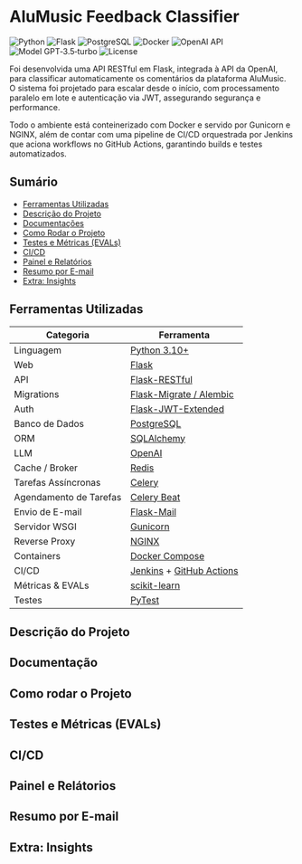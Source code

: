 # AluMusic Feedback Classifier
![Python](https://img.shields.io/badge/python-3.10%2B-blue.svg)
![Flask](https://img.shields.io/badge/flask-%3E%3D2.0-009688.svg)
![PostgreSQL](https://img.shields.io/badge/postgresql-%3E%3D14-336791.svg)
![Docker](https://img.shields.io/badge/docker-%3E%3D20.10-2496ED.svg)
![OpenAI API](https://img.shields.io/badge/OpenAI-API-brightgreen?logo=openai&logoColor=white)
![Model GPT‐3.5‐turbo](https://img.shields.io/badge/Model-gpt--3.5--turbo-blueviolet)
![License](https://img.shields.io/github/license/mateusherrera/feedback-classifier.svg)

Foi desenvolvida uma API RESTful em Flask, integrada à API da OpenAI, para classificar automaticamente os comentários da plataforma AluMusic. O sistema foi projetado para escalar desde o início, com processamento paralelo em lote e autenticação via JWT, assegurando segurança e performance.

Todo o ambiente está conteinerizado com Docker e servido por Gunicorn e NGINX, além de contar com uma pipeline de CI/CD orquestrada por Jenkins que aciona workflows no GitHub Actions, garantindo builds e testes automatizados.

## Sumário

- [Ferramentas Utilizadas](#ferramentas-utilizadas)
- [Descrição do Projeto](#descrição-do-projeto)
- [Documentações](#documentações)
- [Como Rodar o Projeto](#como-rodar-o-projeto)
- [Testes e Métricas (EVALs)](#testes-e-métricas-evals)
- [CI/CD](#cicd)
- [Painel e Relatórios](#painel-e-relatórios)
- [Resumo por E-mail](#resumo-por-e-mail)
- [Extra: Insights](#extra-insights)

## Ferramentas Utilizadas

| Categoria             | Ferramenta                                                                               |
|-----------------------|------------------------------------------------------------------------------------------|
| Linguagem             | [Python 3.10+](https://www.python.org/)                                                  |
| Web                   | [Flask](https://flask.palletsprojects.com/en/stable/#user-s-guide)                       |
| API                   | [Flask-RESTful](https://flask-restful.readthedocs.io/en/latest/)                         |
| Migrations            | [Flask-Migrate / Alembic](https://flask-migrate.readthedocs.io/)                         |
| Auth                  | [Flask-JWT-Extended](https://flask-jwt-extended.readthedocs.io/)                         |
| Banco de Dados        | [PostgreSQL](https://www.postgresql.org/)                                                |
| ORM                   | [SQLAlchemy](https://www.sqlalchemy.org/)                                                |
| LLM                   | [OpenAI](https://platform.openai.com/docs)                                               |
| Cache / Broker        | [Redis](https://redis.io/)                                                               |
| Tarefas Assíncronas   | [Celery](https://docs.celeryq.dev/en/stable/)                                            |
| Agendamento de Tarefas| [Celery Beat](https://docs.celeryq.dev/en/stable/userguide/periodic-tasks.html)          |
| Envio de E-mail       | [Flask-Mail](https://flask-mail.readthedocs.io/en/latest/)                               |
| Servidor WSGI         | [Gunicorn](https://gunicorn.org/)                                                        |
| Reverse Proxy         | [NGINX](https://nginx.org/en/docs/)                                                      |
| Containers            | [Docker Compose](https://docs.docker.com/compose/)                                       |
| CI/CD                 | [Jenkins](https://www.jenkins.io/) + [GitHub Actions](https://docs.github.com/actions)   |
| Métricas & EVALs      | [scikit-learn](https://scikit-learn.org/stable/)                                         |
| Testes                | [PyTest](https://docs.pytest.org/en/latest/)                                             |

## Descrição do Projeto

## Documentação

## Como rodar o Projeto

## Testes e Métricas (EVALs)

## CI/CD

## Painel e Relátorios

## Resumo por E-mail

## Extra: Insights
